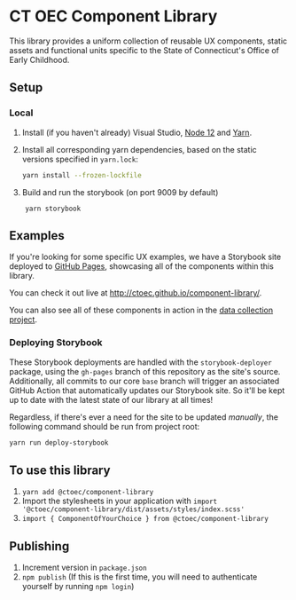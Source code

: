 # CT OEC Component Library

This library provides a uniform collection of reusable UX components, static assets and functional units specific to the State of Connecticut's Office of Early Childhood.

## Setup

### Local

1. Install (if you haven't already) Visual Studio, [Node 12](https://nodejs.org/en/download/) and [Yarn](https://yarnpkg.com/lang/en/docs/install/).

1. Install all corresponding yarn dependencies, based on the static versions specified in `yarn.lock`:
   ```.sh
   yarn install --frozen-lockfile
   ```
1. Build and run the storybook (on port 9009 by default)

```
    yarn storybook
```

## Examples

If you're looking for some specific UX examples, we have a Storybook site deployed to [GitHub Pages](https://pages.github.com/), showcasing all of the components within this library.

You can check it out live at http://ctoec.github.io/component-library/.

You can also see all of these components in action in the [data collection project](https://github.com/ctoec/data-collection).

### Deploying Storybook

These Storybook deployments are handled with the `storybook-deployer` package, using the `gh-pages` branch of this repository as the site's source. Additionally, all commits to our core `base` branch will trigger an associated GitHub Action that automatically updates our Storybook site. So it'll be kept up to date with the latest state of our library at all times!

Regardless, if there's ever a need for the site to be updated _manually_, the following command should be run from project root:

```.sh
yarn run deploy-storybook
```

## To use this library

1. `yarn add @ctoec/component-library`
1. Import the stylesheets in your application with `import '@ctoec/component-library/dist/assets/styles/index.scss'`
1. `import { ComponentOfYourChoice } from @ctoec/component-library`

## Publishing

1. Increment version in `package.json`
1. `npm publish` (If this is the first time, you will need to authenticate yourself by running `npm login`)
